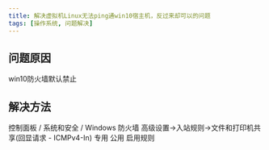 ```yaml
---
title: 解决虚拟机Linux无法ping通win10宿主机，反过来却可以的问题
tags: [操作系统, 问题解决]
---
```


## 问题原因

win10防火墙默认禁止

## 解决方法

控制面板 / 系统和安全 / Windows 防火墙
高级设置->入站规则->文件和打印机共享(回显请求 - ICMPv4-In) 专用 公用 启用规则